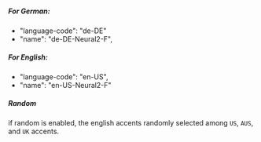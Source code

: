 ##### For German:
<ul>
<li>"language-code": "de-DE"</li>
<li>"name": "de-DE-Neural2-F",</li>
</ul>

##### For English:
<ul>
<li>"language-code": "en-US",</li>
<li>"name": "en-US-Neural2-F"</li>
</ul>

##### Random
if random is enabled, the english accents randomly selected among `US`, `AUS`, and `UK` accents.

